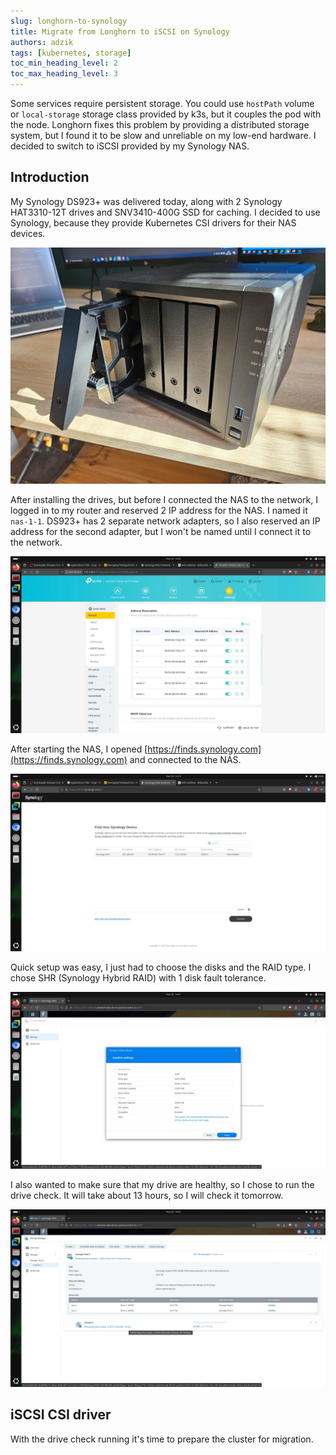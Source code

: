 ```yaml
---
slug: longhorn-to-synology
title: Migrate from Longhorn to iSCSI on Synology
authors: adzik
tags: [kubernetes, storage]
toc_min_heading_level: 2
toc_max_heading_level: 3
---
```


Some services require persistent storage. You could use `hostPath` volume or `local-storage` storage class provided by k3s,
but it couples the pod with the node. Longhorn fixes this problem by providing a distributed storage system,
but I found it to be slow and unreliable on my low-end hardware. I decided to switch to iSCSI provided by my Synology NAS.

<!-- truncate -->

## Introduction

My Synology DS923+ was delivered today, along with 2 Synology HAT3310-12T drives and SNV3410-400G SSD for caching.
I decided to use Synology, because they provide Kubernetes CSI drivers for their NAS devices.

![Synology DS923+](./nas.webp)

After installing the drives, but before I connected the NAS to the network, I logged in to my router
and reserved 2 IP address for the NAS. I named it `nas-1-1`. DS923+ has 2 separate network adapters, so I also
reserved an IP address for the second adapter, but I won't be named until I connect it to the network.

![Router IP reservation](./dhcp.webp)

After starting the NAS, I opened [https://finds.synology.com](https://finds.synology.com) and connected to the NAS.

![Finds Synology](./finds.webp)

Quick setup was easy, I just had to choose the disks and the RAID type.
I chose SHR (Synology Hybrid RAID) with 1 disk fault tolerance.

![storage pool](./storage-pool.webp)

I also wanted to make sure that my drive are healthy,
so I chose to run the drive check. It will take about 13 hours, so I will check it tomorrow.

![drive check](./drive-check.webp)


## iSCSI CSI driver

With the drive check running it's time to prepare the cluster for migration.

